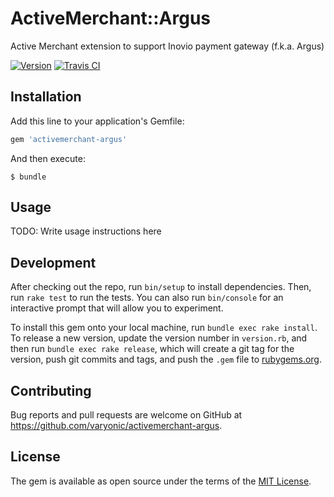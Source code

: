 # ActiveMerchant::Argus

Active Merchant extension to support Inovio payment gateway (f.k.a. Argus)

[![Version         ][rubygems_badge]][rubygems]
[![Travis CI       ][travis_badge]][travis]

## Installation

Add this line to your application's Gemfile:

```ruby
gem 'activemerchant-argus'
```

And then execute:

    $ bundle

## Usage

TODO: Write usage instructions here

## Development

After checking out the repo, run `bin/setup` to install dependencies. Then, run `rake test` to run the tests. You can also run `bin/console` for an interactive prompt that will allow you to experiment.

To install this gem onto your local machine, run `bundle exec rake install`. To release a new version, update the version number in `version.rb`, and then run `bundle exec rake release`, which will create a git tag for the version, push git commits and tags, and push the `.gem` file to [rubygems.org](https://rubygems.org).

## Contributing

Bug reports and pull requests are welcome on GitHub at https://github.com/varyonic/activemerchant-argus.

## License

The gem is available as open source under the terms of the [MIT License](https://opensource.org/licenses/MIT).

[rubygems_badge]: http://img.shields.io/gem/v/activemerchant-argus.svg
[rubygems]: https://rubygems.org/gems/activemerchant-argus
[travis_badge]: http://img.shields.io/travis/varyonic/activemerchant-argus/master.svg
[travis]: https://travis-ci.org/varyonic/activemerchant-argus
